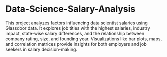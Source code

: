 # Data-Science-Salary-Analysis
This project analyzes factors influencing data scientist salaries using Glassdoor data. It explores job titles with the highest salaries, industry impact, state-wise salary differences, and the relationship between company rating, size, and founding year. Visualizations like bar plots, maps, and correlation matrices provide insights for both employers and job seekers in salary decision-making.

